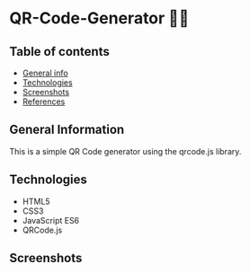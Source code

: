 # QR-Code-Generator 🔳🔲

## Table of contents
* [General info](#general-info)
* [Technologies](#technologies)
* [Screenshots](#screenshots)
* [References](#references)


## General Information
This is a simple QR Code generator using the qrcode.js library. 

## Technologies

- HTML5
- CSS3
- JavaScript ES6
- QRCode.js

## Screenshots 


